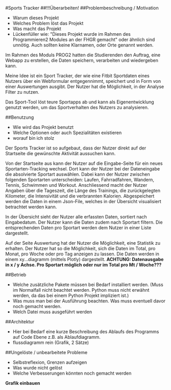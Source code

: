 #Sports Tracker
##!!!Überarbeiten!
##Problembeschreibung / Motivation
 - Warum dieses Projekt
 - Welches Problem löst das Projekt
 - Was macht das Projekt
 - Lückenfüller wie: "Dieses Projekt wurde im Rahmen des Programmieren2 Modules an der FHGR gemacht" oder ähnlich sind unnötig. Auch sollten keine Klarnamen, oder Orte genannt werden.

Im Rahmen des Moduls PROG2 hatten die Studierenden den Auftrag, 
eine Webapp zu erstellen, die Daten speichern, verarbeiten und 
wiedergeben kann.

Meine Idee ist ein Sport Tracker, der wie eine Fitbit 
Sportdaten eines Nutzers über ein Webformular entgegennimmt, 
speichert und in Form von einer Auswertungen ausgibt. Der 
Nutzer hat die Möglichkeit, in der Analyse Filter zu nutzen.

Das Sport-Tool löst teure Sportapps ab und kann als Eigenentwicklung 
genutzt werden, um das Sportverhalten des Nutzers zu analysieren. 

##Benutzung
- Wie wird das Projekt benutzt
- Welche Optionen oder auch Spezialitäten existieren
- worauf bin ich stolz

Der Sports Tracker ist so aufgebaut, dass der Nutzer direkt auf 
der Startseite die gewünschte Aktivität aussuchen kann. 

Von der Startseite aus kann der Nutzer auf die Eingabe-Seite für ein 
neues Sportarten-Tracking wechsel. Dort kann der Nutzer bei der Dateneingabe 
die absolvierte Sportart auswählen. Dabei kann der Nutzer zwischen folgenden 
Sportarten unterscheiden: Laufen, Fahrradfahren, Wandern, Tennis, Schwimmen
und Workout. Anschliessend macht der Nutzer Angaben über die Tageszeit, 
die Länge des Trainings, die zurückgelegten Kilometer, die Intensivität und die 
verbrannten Kalorien. Abgespeichert werden die Daten in einem Json-File, 
welches in der Übersicht visualisiert betrachtet werden kann.

In der Übersicht sieht der Nutzer alle erfassten Daten, sortiert nach 
Eingabedatum. Der Nutzer kann die Daten zudem nach Sportart filtern. 
Die entsprechenden Daten pro Sportart werden dem Nutzer in einer Liste 
dargestellt.

Auf der Seite Auswertung hat der Nutzer die Möglichkeit, eine Statistik
zu erhalten. Der Nutzer hat so die Möglichkeit, sich die Daten im Total, 
pro Monat, pro Woche oder pro Tag anzeigen zu lassen. Die Daten werden 
in einem xy...diagramm (mittels Plotly) dargestellt.
**ACHTUNG: Datenausgabe in x / y Achse. Pro Sportart möglich oder nur im 
Total pro Mt / Woche???**

##Betrieb
 - Welche zusätzliche Pakete müssen bei Bedarf installiert werden. (Muss im Normalfall nicht beachtet werden. Python muss nicht erwähnt werden, da das bei einem Python Projekt impliziert ist.)
 - Was muss man bei der Ausführung beachten. Was muss eventuell davor noch gemacht werden.
 - Welch Datei muss ausgeführt werden

##Architektur
- Hier bei Bedarf eine kurze Beschreibung des Ablaufs des Programms auf Code Ebene z.B. als Ablaufdiagramm.
- flussdiagramm rein (Grafik, 2 Sätze)

##Ungelöste / unbearbeitete Probleme
 - Selbstreflexion, Grenzen aufzeigen
 - Was wurde nicht gelöst
 - Welche Verbesserungen könnten noch gemacht werden
 
**Grafik einbauen**
